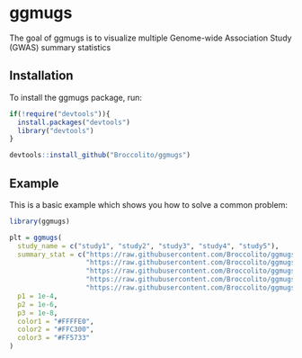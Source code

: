 
# ggmugs

<!-- badges: start -->
<!-- badges: end -->

The goal of ggmugs is to visualize multiple Genome-wide Association Study (GWAS) summary statistics

## Installation

To install the ggmugs package, run:

``` r
if(!require("devtools")){
  install.packages("devtools")
  library("devtools")
}

devtools::install_github("Broccolito/ggmugs")
```

## Example

This is a basic example which shows you how to solve a common problem:

``` r
library(ggmugs)

plt = ggmugs(
  study_name = c("study1", "study2", "study3", "study4", "study5"),
  summary_stat = c("https://raw.githubusercontent.com/Broccolito/ggmugs_data/main/sumstat1.txt",
                   "https://raw.githubusercontent.com/Broccolito/ggmugs_data/main/sumstat2.txt",
                   "https://raw.githubusercontent.com/Broccolito/ggmugs_data/main/sumstat3.txt",
                   "https://raw.githubusercontent.com/Broccolito/ggmugs_data/main/sumstat4.txt",
                   "https://raw.githubusercontent.com/Broccolito/ggmugs_data/main/sumstat5.txt"),
  p1 = 1e-4,
  p2 = 1e-6,
  p3 = 1e-8,
  color1 = "#FFFFE0",
  color2 = "#FFC300",
  color3 = "#FF5733"
)
```

